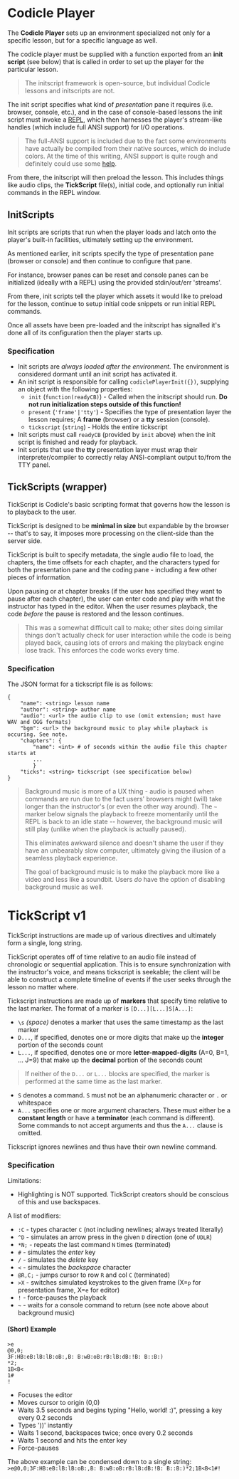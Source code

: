 # Codicle Player

The **Codicle Player** sets up an environment specialized not only for a specific lesson,
but for a specific language as well.

The codicle player must be supplied with a function exported from an **init script** (see below)
that is called in order to set up the player for the particular lesson.

> The initscript framework is open-source, but individual Codicle lessons and initscripts are not.

The init script specifies what kind of *presentation* pane it requires (i.e. browser, console, etc.), and
in the case of console-based lessons the init script must invoke a
[REPL](http://en.wikipedia.org/wiki/Read%E2%80%93eval%E2%80%93print_loop),
which then harnesses the player's stream-like handles (which include full ANSI support) for I/O
operations.

> The full-ANSI support is included due to the fact some environments have actually be compiled
> from their native sources, which do include colors. At the time of this writing, ANSI support
> is quite rough and definitely could use some [help](https://github.com/Codicle/bash.js).

From there, the initscript will then preload the lesson. This includes things like audio clips,
the **TickScript** file(s), initial code, and optionally run initial commands in the REPL window.

## InitScripts

Init scripts are scripts that run when the player loads and latch onto the player's
built-in facilities, ultimately setting up the environment.

As mentioned earlier, init scripts specify the type of presentation pane (browser or console)
and then continue to configure that pane.

For instance, browser panes can be reset and console panes can be initialized (ideally with a REPL)
using the provided stdin/out/err 'streams'.

From there, init scripts tell the player which assets it would like to preload for the lesson,
continue to setup initial code snippets or run initial REPL commands.

Once all assets have been pre-loaded and the initscript has signalled it's done all of its configuration
then the player starts up.

### Specification

- Init scripts are *always loaded after the environment*. The environment is considered dormant until an init
script has activated it.
- An init script is responsible for calling `codiclePlayerInit({})`, supplying an object with the following
properties:
    - `init` (`function(readyCB)`) - Called when the initscript should run. **Do not run initialization steps outside of this
    function!**
    - `present` (`'frame'|'tty'`) - Specifies the type of presentation layer the lesson requires; A **frame** (browser) or
    a **tty** session (console).
    - `tickscript` (`string`) - Holds the entire tickscript
- Init scripts must call `readyCB` (provided by `init` above) when the init script is finished and ready for playback.
- Init scripts that use the **tty** presentation layer must wrap their interpreter/compiler to correctly relay ANSI-compliant
output to/from the TTY panel.

## TickScripts (wrapper)

TickScript is Codicle's basic scripting format that governs how the lesson is to playback to the user.

TickScript is designed to be **minimal in size** but expandable by the browser -- that's to say, it imposes
more processing on the client-side than the server side.

TickScript is built to specify metadata, the single audio file to load, the chapters, the time offsets for each chapter,
and the characters typed for both the presentation pane and the coding pane - including a few other pieces of information.

Upon pausing or at chapter breaks (if the user has specified they want to pause after each chapter), the user can enter
code and play with what the instructor has typed in the editor. When the user resumes playback, the code *before* the pause
is restored and the lesson continues.

> This was a somewhat difficult call to make; other sites doing similar things don't actually check for user interaction while
the code is being played back, causing lots of errors and making the playback engine lose track. This enforces the code
works every time.

### Specification
The JSON format for a tickscript file is as follows:

```
{
	"name": <string> lesson name
	"author": <string> author name
	"audio": <url> the audio clip to use (omit extension; must have WAV and OGG formats)
	"bgm": <url> the background music to play while playback is occuring. See note.
	"chapters": {
		"name": <int> # of seconds within the audio file this chapter starts at
		...
		}
	"ticks": <string> tickscript (see specification below)
}
```

> Background music is more of a UX thing - audio is paused when commands are run due to the fact
> users' browsers might (will) take longer than the instructor's (or even the other way around).
> The `~` marker below signals the playback to freeze momentarily until the REPL is back to an idle
> state -- however, the background music will still play (unlike when the playback is actually paused).
>
> This eliminates awkward silence and doesn't shame the user if they have an unbearably slow computer,
> ultimately giving the illusion of a seamless playback experience.
>
> The goal of background music is to make the playback more like a video and less like a soundbit.
> Users *do* have the option of disabling background music as well.

# TickScript v1

TickScript instructions are made up of various directives and ultimately form a single, long string.

TickScript operates off of time relative to an audio file instead of chronologic or sequential application.
This is to ensure synchronization with the instructor's voice, and means tickscript is seekable; the client
will be able to construct a complete timeline of events if the user seeks through the lesson no matter where.

Tickscript instructions are made up of **markers** that specify time relative to the last marker. The format of
a marker is `[D...][L...]S[A...]`:
- `\s` _(space)_ denotes a marker that uses the same timestamp as the last marker
- `D...`, if specified, denotes one or more digits that make up the **integer** portion of the seconds count
- `L...`, if specified, denotes one or more **letter-mapped-digits** (A=0, B=1, ... J=9) that make up the **decimal** portion of the seconds count

> If neither of the `D...` or `L...` blocks are specified, the marker is performed at the same time as the last marker.

- `S` denotes a command. `S` must not be an alphanumeric character or `.` or whitespace
- `A...` specifies one or more argument characters. These must either be a **constant length** or have a **terminator** (each command is different).
Some commands to not accept arguments and thus the `A...` clause is omitted.

Tickscript ignores newlines and thus have their own newline command.

### Specification

Limitations:
- Highlighting is NOT supported. TickScript creators should be conscious of this and use backspaces.

A list of modifiers:
- `:C` - types character `C` (not including newlines; always treated literally)
- `^D` - simulates an arrow press in the given `D` direction (one of `UDLR`)
- `*N;` - repeats the last command `N` times (terminated)
- `#` - simulates the *enter* key
- `/` - simulates the *delete* key
- `<` - simulates the *backspace* character
- `@R,C;` - jumps cursor to row `R` and col `C` (terminated)
- `>X` - switches simulated keystrokes to the given frame (X=`p` for presentation frame, X=`e` for editor)
- `!` - force-pauses the playback
- `~` - waits for a console command to return (see note above about background music)

#### (Short) Example
```
>e
@0,0;
3F:HB:eB:lB:lB:oB:,B: B:wB:oB:rB:lB:dB:!B: B::B:)
*2;
1B<B<
1#
!
```
- Focuses the editor
- Moves cursor to origin (0,0)
- Waits 3.5 seconds and begins typing "Hello, world! :)", pressing a key every 0.2 seconds
- Types '))' instantly
- Waits 1 second, backspaces twice; once every 0.2 seconds
- Waits 1 second and hits the enter key
- Force-pauses

The above example can be condensed down to a single string:
`>e@0,0;3F:HB:eB:lB:lB:oB:,B: B:wB:oB:rB:lB:dB:!B: B::B:)*2;1B<B<1#!`